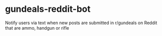 # gundeals-reddit-bot
Notify users via text when new posts are submitted in r/gundeals on Reddit that are ammo, handgun or rifle

